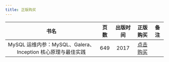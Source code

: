 ```yaml
---
title: 正版购买
---
```


|                            书名                             | 页数 | 出版时间 |                         正版购买                          | 备注 |
| :---------------------------------------------------------: | :--: | :------: | :-------------------------------------------------------: | :--: |
| MySQL 运维内参：MySQL、Galera、Inception 核心原理与最佳实践 | 649  |   2017   | [点击购买](https://product.dangdang.com/11549324171.html) |      |
